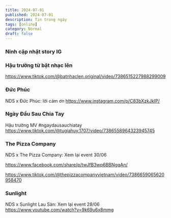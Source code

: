 ```yaml
---
title: 2024-07-01
published: 2024-07-01
description: Tin trong ngày
tags: [online]
category: Normal
draft: false
---
```


### Ninh cập nhật story IG 


### Hậu trường từ bật nhạc lên 
https://www.tiktok.com/@batnhaclen.original/video/7386515227988299009

### Đức Phúc

NDS x Đức Phúc: lời cám ơn 
https://www.instagram.com/p/C83bXzkJkIP/

### Ngày Đầu Sau Chia Tay

Hậu trường MV #ngaydausauchiatay
https://www.tiktok.com/@tugiahuy.1707/video/7386558964323945745 

### The Pizza Company
NDS x The Pizza Company: Xem lại event 30/06 

https://www.facebook.com/share/p/twJfB3wp6BBNgqAn/

https://www.tiktok.com/@thepizzacompanyvietnam/video/7386659065620958470

### Sunlight
NDS x Sunlight Lau Sàn: Xem lại event 28/06 
https://www.youtube.com/watch?v=9k69u6x8mmg


